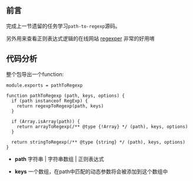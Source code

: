 ## 前言

完成上一节遗留的任务学习`path-to-regexp`源码。

另外用来查看正则表达式逻辑的在线网站 [regexper](https://regexper.com) 非常的好用唷


## 代码分析

整个包导出一个function:

```
module.exports = pathToRegexp

function pathToRegexp (path, keys, options) {
  if (path instanceof RegExp) {
    return regexpToRegexp(path, keys)
  }

  if (Array.isArray(path)) {
    return arrayToRegexp(/** @type {!Array} */ (path), keys, options)
  }

  return stringToRegexp(/** @type {string} */ (path), keys, options)
}
```

- **path** 字符串 | 字符串数组 | 正则表达式

- **keys** 一个数组，在path中匹配的动态参数将会被添加到这个数组中